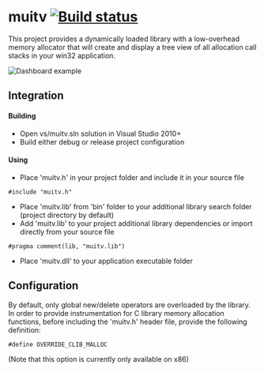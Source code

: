 # muitv [![Build status](https://ci.appveyor.com/api/projects/status/9m9ar7h2y56ri098?svg=true)](https://ci.appveyor.com/project/WheretIB/muitv)

This project provides a dynamically loaded library with a low-overhead memory allocator that will create and display a tree view of all allocation call stacks in your win32 application.

![Dashboard example](http://egoengine.com/trash/fp/img_2015_10_08_23_31_26.png)

## Integration

#### Building
* Open vs/muitv.sln solution in Visual Studio 2010+
* Build either debug or release project configuration

#### Using
* Place 'muitv.h' in your project folder and include it in your source file
```
#include "muitv.h"
```
* Place 'muitv.lib' from 'bin' folder to your additional library search folder (project directory by default)
* Add 'muitv.lib' to your project additional library dependencies or import directly from your source file
```
#pragma comment(lib, "muitv.lib")
```
* Place 'muitv.dll' to your application executable folder

## Configuration

By default, only global new/delete operators are overloaded by the library. In order to provide instrumentation for C library memory allocation functions, before including the 'muitv.h' header file, provide the following definition:
```
#define OVERRIDE_CLIB_MALLOC
```
(Note that this option is currently only available on x86)
